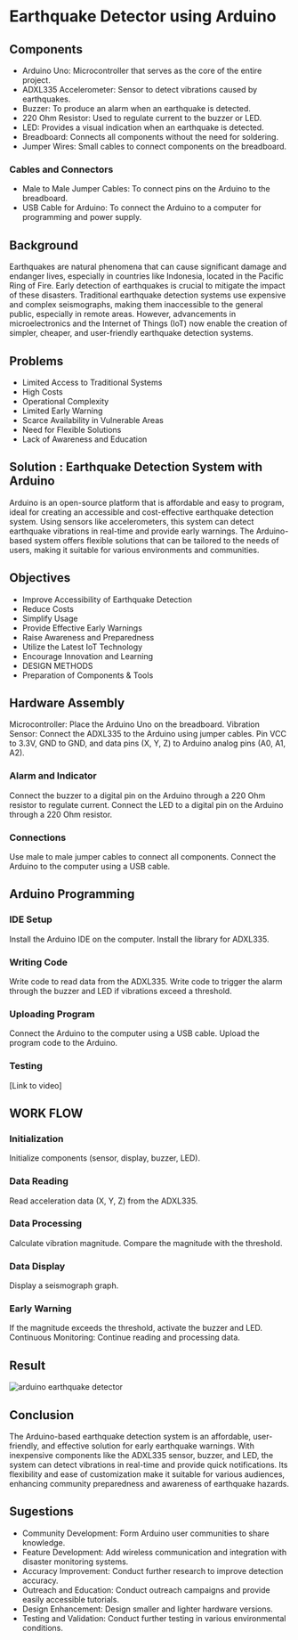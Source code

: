 # Earthquake Detector using Arduino

## Components
* Arduino Uno: Microcontroller that serves as the core of the entire project.
* ADXL335 Accelerometer: Sensor to detect vibrations caused by earthquakes.
* Buzzer: To produce an alarm when an earthquake is detected.
* 220 Ohm Resistor: Used to regulate current to the buzzer or LED.
* LED: Provides a visual indication when an earthquake is detected.
* Breadboard: Connects all components without the need for soldering.
* Jumper Wires: Small cables to connect components on the breadboard.

### Cables and Connectors
* Male to Male Jumper Cables: To connect pins on the Arduino to the breadboard.
* USB Cable for Arduino: To connect the Arduino to a computer for programming and power supply.


## Background
Earthquakes are natural phenomena that can cause significant damage and endanger lives, especially in countries like Indonesia, located in the Pacific Ring of Fire. Early detection of earthquakes is crucial to mitigate the impact of these disasters.
Traditional earthquake detection systems use expensive and complex seismographs, making them inaccessible to the general public, especially in remote areas. However, advancements in microelectronics and the Internet of Things (IoT) now enable the creation of simpler, cheaper, and user-friendly earthquake detection systems.


## Problems
* Limited Access to Traditional Systems
* High Costs
* Operational Complexity
* Limited Early Warning
* Scarce Availability in Vulnerable Areas 
* Need for Flexible Solutions 
* Lack of Awareness and Education


## Solution : Earthquake Detection System with Arduino
Arduino is an open-source platform that is affordable and easy to program, ideal for creating an accessible and cost-effective earthquake detection system. Using sensors like accelerometers, this system can detect earthquake vibrations in real-time and provide early warnings. The Arduino-based system offers flexible solutions that can be tailored to the needs of users, making it suitable for various environments and communities.


## Objectives
* Improve Accessibility of Earthquake Detection
* Reduce Costs
* Simplify Usage
* Provide Effective Early Warnings
* Raise Awareness and Preparedness
* Utilize the Latest IoT Technology
* Encourage Innovation and Learning
* DESIGN METHODS
* Preparation of Components & Tools


## Hardware Assembly
Microcontroller: Place the Arduino Uno on the breadboard.
Vibration Sensor: Connect the ADXL335 to the Arduino using jumper cables. Pin VCC to 3.3V, GND to GND, and data pins (X, Y, Z) to Arduino analog pins (A0, A1, A2).

### Alarm and Indicator
Connect the buzzer to a digital pin on the Arduino through a 220 Ohm resistor to regulate current.
Connect the LED to a digital pin on the Arduino through a 220 Ohm resistor.

### Connections
Use male to male jumper cables to connect all components.
Connect the Arduino to the computer using a USB cable.

## Arduino Programming

### IDE Setup
Install the Arduino IDE on the computer.
Install the library for ADXL335.

### Writing Code
Write code to read data from the ADXL335.
Write code to trigger the alarm through the buzzer and LED if vibrations exceed a threshold.

### Uploading Program
Connect the Arduino to the computer using a USB cable.
Upload the program code to the Arduino.

### Testing 
[Link to video]


## WORK FLOW

### Initialization
Initialize components (sensor, display, buzzer, LED).

### Data Reading
Read acceleration data (X, Y, Z) from the ADXL335.

### Data Processing
Calculate vibration magnitude.
Compare the magnitude with the threshold.

### Data Display
Display a seismograph graph.

### Early Warning
If the magnitude exceeds the threshold, activate the buzzer and LED.
Continuous Monitoring:
Continue reading and processing data.


## Result
![arduino earthquake detector](https://github.com/stephanieangela03/Earthquake-Detector-using-Arduino/assets/115938834/f6610eeb-ffc3-49ae-9e16-61886e4829c8)


## Conclusion
The Arduino-based earthquake detection system is an affordable, user-friendly, and effective solution for early earthquake warnings. With inexpensive components like the ADXL335 sensor, buzzer, and LED, the system can detect vibrations in real-time and provide quick notifications. Its flexibility and ease of customization make it suitable for various audiences, enhancing community preparedness and awareness of earthquake hazards.


## Sugestions
* Community Development: Form Arduino user communities to share knowledge.
* Feature Development: Add wireless communication and integration with disaster monitoring systems.
* Accuracy Improvement: Conduct further research to improve detection accuracy.
* Outreach and Education: Conduct outreach campaigns and provide easily accessible tutorials.
* Design Enhancement: Design smaller and lighter hardware versions.
* Testing and Validation: Conduct further testing in various environmental conditions.
